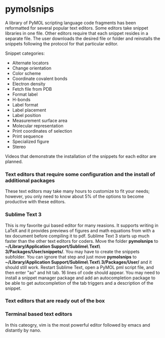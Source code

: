 # pymolsnips

A library of PyMOL scripting language code fragments has been reformatted for several popular text editors.
Some editors take snippet libraries in one file. 
Other editors require that each snippet resides in a separate file. 
The user downloads the desired file or folder and reinstalls the snippets following the protocol for that particular editor.

Snippet categories:

- Alternate locators
- Change orientation
- Color scheme
- Coordinate covalent bonds
- Electron density
- Fetch file from PDB
- Format label
- H-bonds
- Label format
- Label placement
- Label position
- Measurement surface area
- Molecular representation
- Print coordinates of selection
- Print sequence
- Specialized figure
- Stereo


Videos that demonstrate the installation of the snippets for each editor are planned.

<h3>Text editors that require some configuration and the install of additional packages</h3>
These text editors may take many hours to customize to fit your needs; however, you only need to 
know about 5% of the options to become productive with these editors. 

<h3>Sublime Text 3</h3>

This is my favorite gui based editor for many reasions.
It supports writing in LaTeX and it provides previews of figures and math equations from with a tex document before compiling it to pdf.
Sublime Text 3 starts up much faster than the other text editors for coders.
Move the folder **pymolsnips** to **~/Library/Application Support/Sublime\ Text\ 3/Packages/User/snippets/**.
You may have to create the snippets subfolder. 
You can ignore that step and just move **pymolsnips** to **~/Library/Application Support/Sublime\ Text\ 3/Packages/User/** and it should still work.
Restart Sublime Text, open a PyMOL pml script file, and then enter "ao" and  hit tab.
16 lines of code should appear.
You may need to install a snippet manager package and add an autocompletion package to be able to get autocompletion of the tab triggers and a description of the snippet. 

<h3>Text editors that are ready out of the box</h3>


<h3>Terminal based text editors</h3>
In this cateogry, vim is the most powerful editor followed by emacs and distantly by nano.


